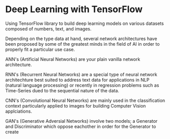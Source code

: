 # Deep Learning with TensorFlow
Using TensorFlow library to build deep learning models on various datasets composed of numbers, text, and images.

Depending on the type data at hand, several network architectures have been proposed by some of the greatest minds in the field of AI in order to properly fit a particular use case.

ANN's (Artificial Neural Networks) are your plain vanilla network architecture.

RNN's (Recurrent Neural Networks) are a special type of neural network architechture best suited to address text data for applications in NLP (natural language processing) or recently in regression problems such as Time-Series dued to the sequential nature of the data.

CNN's (Convolutional Neural Networks) are mainly used in the classification context particularly applied to images for building Computer Vision applciations.

GAN's (Generative Adversial Networks) involve two models; a Generator and Discriminator which oppose eachother in order for the Generator to create
